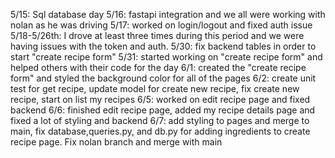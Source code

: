 5/15: Sql database day
5/16: fastapi integration and we all were working with nolan as he was driving
5/17: worked on login/logout and fixed auth issue
5/18-5/26th: I drove at least three times during this period and we were having issues with the token and auth.
5/30: fix backend tables in order to start "create recipe form"
5/31: started working on "create recipe form" and helped others with their code for the day
6/1: created the "create recipe form" and styled the background color for all of the pages
6/2: create unit test for get recipe, update model for create new recipe, fix create new recipe, start on list my recipes
6/5: worked on edit recipe page and fixed backend
6/6: finished edit recipe page, added my recipe details page and fixed a lot of styling and backend
6/7: add styling to pages and merge to main, fix database,queries.py, and db.py for adding ingredients to create recipe page. Fix nolan branch and merge with main
